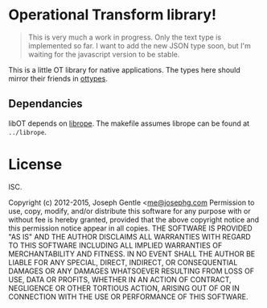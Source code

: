 # Operational Transform library!

> This is very much a work in progress. Only the text type is implemented so far. I want to add the new JSON type soon, but I'm waiting for the javascript version to be stable.

This is a little OT library for native applications. The types here should mirror their friends in [ottypes](https://github.com/ottypes).

## Dependancies

libOT depends on [librope](https://github.com/josephg/librope). The makefile assumes librope can be found at `../librope`.


# License

ISC.

Copyright (c) 2012-2015, Joseph Gentle <me@josephg.com
Permission to use, copy, modify, and/or distribute this software for any purpose with or without fee is hereby granted, provided that the above copyright notice and this permission notice appear in all copies.
THE SOFTWARE IS PROVIDED "AS IS" AND THE AUTHOR DISCLAIMS ALL WARRANTIES WITH REGARD TO THIS SOFTWARE INCLUDING ALL IMPLIED WARRANTIES OF MERCHANTABILITY AND FITNESS. IN NO EVENT SHALL THE AUTHOR BE LIABLE FOR ANY SPECIAL, DIRECT, INDIRECT, OR CONSEQUENTIAL DAMAGES OR ANY DAMAGES WHATSOEVER RESULTING FROM LOSS OF USE, DATA OR PROFITS, WHETHER IN AN ACTION OF CONTRACT, NEGLIGENCE OR OTHER TORTIOUS ACTION, ARISING OUT OF OR IN CONNECTION WITH THE USE OR PERFORMANCE OF THIS SOFTWARE.
